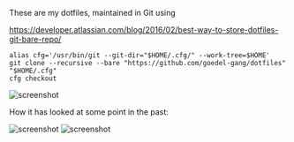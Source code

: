These are my dotfiles, maintained in Git using

https://developer.atlassian.com/blog/2016/02/best-way-to-store-dotfiles-git-bare-repo/

    alias cfg='/usr/bin/git --git-dir="$HOME/.cfg/" --work-tree=$HOME'
    git clone --recursive --bare "https://github.com/goedel-gang/dotfiles" "$HOME/.cfg"
    cfg checkout

![screenshot](https://github.com/goedel-gang/dotfiles/blob/master/extra/README_GRUVBOX.png)

How it has looked at some point in the past:

![screenshot](https://github.com/goedel-gang/dotfiles/blob/master/extra/README_SOLARIZED_OLD.png)
![screenshot](https://github.com/goedel-gang/dotfiles/blob/master/extra/README_SOLARIZED.png)
